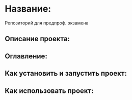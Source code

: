 # Название: 
Репозиторий для предпроф. экзамена
## Описание проекта:
## Оглавление:
## Как установить и запустить проект:
## Как использовать проект:
